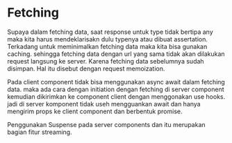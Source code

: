 # Fetching

Supaya dalam fetching data, saat response untuk type tidak bertipa any maka kita harus mendeklarisakn dulu typenya atau dibuat assertation. Terkadang untuk meminimalkan fetching data maka kita bisa gunakan caching. sehingga fetching data dengan url yang sama tidak akan dilakukan request langsung ke server. Karena fetching data sebelumnya sudah disimpan. Hal itu disebut dengan request memoization.

Pada client component tidak bisa menggunakan async await dalam fetching data. maka ada cara dengan initiation dengan fetching di server component kemudian dikirimkan ke component client dengan menggonakan use hooks. jadi di server komponent tidak useh mengguankan await dan hanya mengirim props ke client component dan berbentuk promise.

Penggunakan Suspense pada server components dan itu merupakan bagian fitur streaming.
